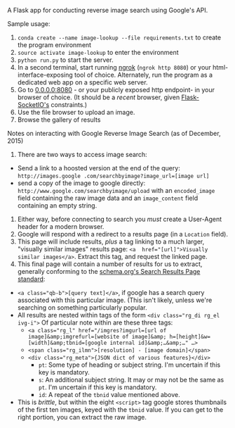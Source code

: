 A Flask app for conducting reverse image search using Google's API.

Sample usage:
1. `conda create --name image-lookup --file requirements.txt` to create the program environment
1. `source activate image-lookup` to enter the environment
1. `python run.py` to start the server.
1. In a second terminal, start running [ngrok](https://ngrok.com/) (`ngrok http 8080`) or your 
html-interface-exposing tool of choice. Alternately, run the program as a dedicated web app on a specific web server.
1. Go to [0.0.0.0:8080](http://0.0.0.0:8080) - or your publicly exposed http endpoint- in your browser of 
choice. (It should be a *recent* browser, given [Flask-SocketIO's](https://flask-socketio.readthedocs.org/en/latest/) constraints.)
1. Use the file browser to upload an image.
1. Browse the gallery of results



Notes on interacting with Google Reverse Image Search (as of December, 2015)
1. There are two ways to access image search:
  * Send a link to a hoosted version at the end of the query: `http://images.google
  .com/searchbyimage?image_url=[image url]`
  * send a copy of the image to google directly: `http://www.google.com/searchbyimage/upload` with an `encoded_image`
   field containing the raw image data and an `image_content` field containing an empty string.
1. Either way, before connecting to search you *must* create a User-Agent header for a modern browser.
1. Google will respond with a redirect to a results page (in a `Location` field).
1. This page will include results, *plus* a tag linking to a much larger, "visually similar images" results page: `<a 
href="[url]">Visually similar images</a>`. Extract this tag, and request the linked page.
1. This final page will contain a number of results for us to extract, generally conforming to the [schema.org's Search 
Results Page standard](https://schema.org/SearchResultsPage):
  * `<a class="qb-b">[query text]</a>`, if google has a search query associated with this particular image. (This 
  isn't likely, unless we're searching on something particularly popular.
  * All results are nested within tags of the form `<div class="rg_di rg_el ivg-i">` Of particular note within are 
  these three tags:
    * `<a class="rg_l" href="/imgres?imgurl=[url of image]&amp;imgrefurl=[website of image]&amp;
    h=[height]&w=[width]&amp;tbnid=[google internal id]&amp;…&amp;…" …>`
    * `<span class="rg_ilmn">[resolution] - [image domain]</span>`
    * `<div class="rg_meta">{JSON dict of various features}</div>`
      * `pt`: Some type of heading or subject string. I'm uncertain if this key is mandatory.
      * `s`: An additional subject string. It may or may not be the same as `pt`. I'm uncertain if this key is 
      mandatory.
      * `id`: A repeat of the `tbnid` value mentioned above.
  * This is *brittle*, but within the eight `<script>` tag google stores thumbnails of the first ten images, keyed 
  with the `tbnid` value. If you can get to the right portion, you can extract the raw image.